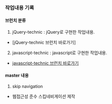 ### 작업내용 기록

#### 브런치 분류
1. jQuery-technic : jQuery로 구현한 작업내용.
  - [jQuery-technic 브런치 바로가기]
2. javascript-technic : javascript로 구현한 작업내용.
  - [javascript-technic 브런치 바로가기](https://github.com/myeongwon/Workflow/blob/javascript-technic/README.md)

#### master 내용
1. skip navigation 
  - 웹접근성 준수 스킵네비게이션 제작
